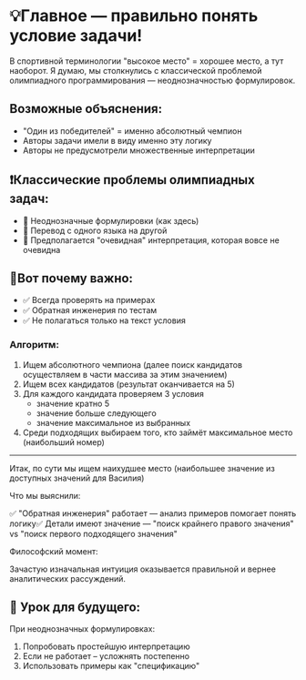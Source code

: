 # 💡Главное — правильно понять условие задачи!

В спортивной терминологии "высокое место" = хорошее место, а тут наоборот. Я
думаю, мы столкнулись с классической проблемой олимпиадного программирования —
неоднозначностью формулировок.

## Возможные объяснения:

- "Один из победителей" = именно абсолютный чемпион
- Авторы задачи имели в виду именно эту логику
- Авторы не предусмотрели множественные интерпретации

## ❗️Классические проблемы олимпиадных задач:

- 🎯 Неоднозначные формулировки (как здесь)
- 📝 Перевод с одного языка на другой
- 🤔 Предполагается "очевидная" интерпретация, которая вовсе не очевидна

 ## 🚨Вот почему важно:

- ✅ Всегда проверять на примерах
- ✅ Обратная инженерия по тестам
- ✅ Не полагаться только на текст условия

### Алгоритм:

1. Ищем абсолютного чемпиона (далее поиск кандидатов осуществляем в части
   массива за этим
   значением)
2. Ищем всех кандидатов (результат оканчивается на 5)
3. Для каждого кандидата проверяем 3 условия
    * значение кратно 5
    * значение больше следующего
    * значение максимальное из выбранных
4. Среди подходящих выбираем того, кто займёт максимальное место (наибольший
   номер)

***
Итак, по сути мы ищем наихудшее место (наибольшее значение из доступных
значений для Василия)

Что мы выяснили:

✅ "Обратная инженерия" работает — анализ примеров помогает понять логику✅ Детали
имеют значение — "поиск крайнего правого значения" vs "поиск первого подходящего значения"

Философский момент:

Зачастую изначальная интуиция оказывается правильной и вернее аналитических
рассуждений.

## 🧠 Урок для будущего:

При неоднозначных формулировках:

1. Попробовать простейшую интерпретацию
2. Если не работает – усложнять постепенно
3. Использовать примеры как "спецификацию"

